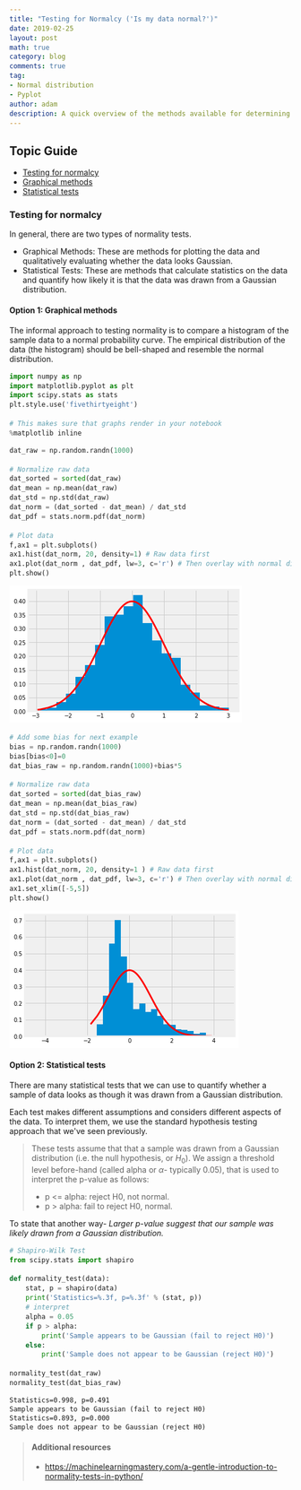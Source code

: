 ```yaml
---
title: "Testing for Normalcy ('Is my data normal?')"
date: 2019-02-25
layout: post
math: true
category: blog
comments: true
tag:
- Normal distribution
- Pyplot
author: adam
description: A quick overview of the methods available for determining the normalcy of your data.
---
```


## Topic Guide
- [Testing for normalcy](#testing)
- [Graphical methods](#graphical)
- [Statistical tests](#statistical)


<a id="testing"></a>
### Testing for normalcy
In general, there are two types of normality tests.

- Graphical Methods:
These are methods for plotting the data and qualitatively evaluating whether the data looks Gaussian.
- Statistical Tests:
These are methods that calculate statistics on the data and quantify how likely it is that the data was drawn from a Gaussian distribution.

<a id="graphical"></a>
#### Option 1: Graphical methods
The informal approach to testing normality is to compare a histogram of the sample data to a normal probability curve. The empirical distribution of the data (the histogram) should be bell-shaped and resemble the normal distribution.


```python
import numpy as np
import matplotlib.pyplot as plt
import scipy.stats as stats
plt.style.use('fivethirtyeight')

# This makes sure that graphs render in your notebook
%matplotlib inline
```


```python
dat_raw = np.random.randn(1000)

# Normalize raw data
dat_sorted = sorted(dat_raw)
dat_mean = np.mean(dat_raw)
dat_std = np.std(dat_raw)
dat_norm = (dat_sorted - dat_mean) / dat_std
dat_pdf = stats.norm.pdf(dat_norm)

# Plot data
f,ax1 = plt.subplots()
ax1.hist(dat_norm, 20, density=1) # Raw data first
ax1.plot(dat_norm , dat_pdf, lw=3, c='r') # Then overlay with normal distribution to compare
plt.show()
```


![png](/assets/images/normal/normal_curve.png)



```python
# Add some bias for next example
bias = np.random.randn(1000)
bias[bias<0]=0
dat_bias_raw = np.random.randn(1000)+bias*5

# Normalize raw data
dat_sorted = sorted(dat_bias_raw)
dat_mean = np.mean(dat_bias_raw)
dat_std = np.std(dat_bias_raw)
dat_norm = (dat_sorted - dat_mean) / dat_std
dat_pdf = stats.norm.pdf(dat_norm)

# Plot data
f,ax1 = plt.subplots()
ax1.hist(dat_norm, 20, density=1 ) # Raw data first
ax1.plot(dat_norm , dat_pdf, lw=3, c='r') # Then overlay with normal distribution to compare
ax1.set_xlim([-5,5])
plt.show()
```


![png](/assets/images/normal/skew.png)

<a id="statistical"></a>
#### Option 2: Statistical tests
There are many statistical tests that we can use to quantify whether a sample of data looks as though it was drawn from a Gaussian distribution.

Each test makes different assumptions and considers different aspects of the data. To interpret them, we use the standard hypothesis testing approach that we've seen previously.
>These tests assume that that a sample was drawn from a Gaussian distribution (i.e. the null hypothesis, or $H_0$). We assign a threshold level before-hand (called alpha or $\alpha$- typically 0.05), that is used to interpret the p-value as follows:
>
>- p <= alpha: reject H0, not normal.
>- p > alpha: fail to reject H0, normal.

To state that another way- *Larger p-value suggest that our sample was likely drawn from a Gaussian distribution.*


```python
# Shapiro-Wilk Test
from scipy.stats import shapiro

def normality_test(data):
    stat, p = shapiro(data)
    print('Statistics=%.3f, p=%.3f' % (stat, p))
    # interpret
    alpha = 0.05
    if p > alpha:
        print('Sample appears to be Gaussian (fail to reject H0)')
    else:
        print('Sample does not appear to be Gaussian (reject H0)')
        
normality_test(dat_raw)
normality_test(dat_bias_raw)
```

    Statistics=0.998, p=0.491
    Sample appears to be Gaussian (fail to reject H0)
    Statistics=0.893, p=0.000
    Sample does not appear to be Gaussian (reject H0)


<a id='additional-resources'></a>
> #### Additional resources
>
> - https://machinelearningmastery.com/a-gentle-introduction-to-normality-tests-in-python/
